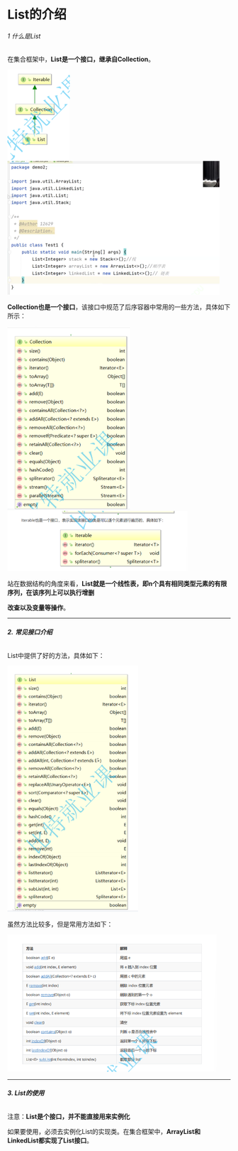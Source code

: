# List的介绍

###### 1 什么是List

在集合框架中，**List是一个接口，继承自Collection**。

<img src="4.List的介绍.assets/image-20230404093510218.png" alt="image-20230404093510218" style="zoom:50%;" />

<img src="4.List的介绍.assets/image-20230404093641348.png" alt="image-20230404093641348" style="zoom:50%;" />

**Collection也是一个接口**，该接口中规范了后序容器中常用的一些方法，具体如下所示：

<img src="4.List的介绍.assets/image-20230404093912278.png" alt="image-20230404093912278" style="zoom:50%;" />

<img src="4.List的介绍.assets/image-20230404093934074.png" alt="image-20230404093934074" style="zoom:50%;" />

站在数据结构的角度来看，**List就是一个线性表，即n个具有相同类型元素的有限序列，在该序列上可以执行增删**

**改查以及变量等操作**。

------

###### **2.** **常见接口介绍**

List中提供了好的方法，具体如下：

<img src="4.List的介绍.assets/image-20230404094118384.png" alt="image-20230404094118384" style="zoom: 67%;" />

虽然方法比较多，但是常用方法如下：

<img src="4.List的介绍.assets/image-20230404094221840.png" alt="image-20230404094221840" style="zoom:67%;" />

------

###### **3. List的使用**

注意：**List是个接口，并不能直接用来实例化**

如果要使用，必须去实例化List的实现类。在集合框架中，**ArrayList和LinkedList都实现了List接口**。